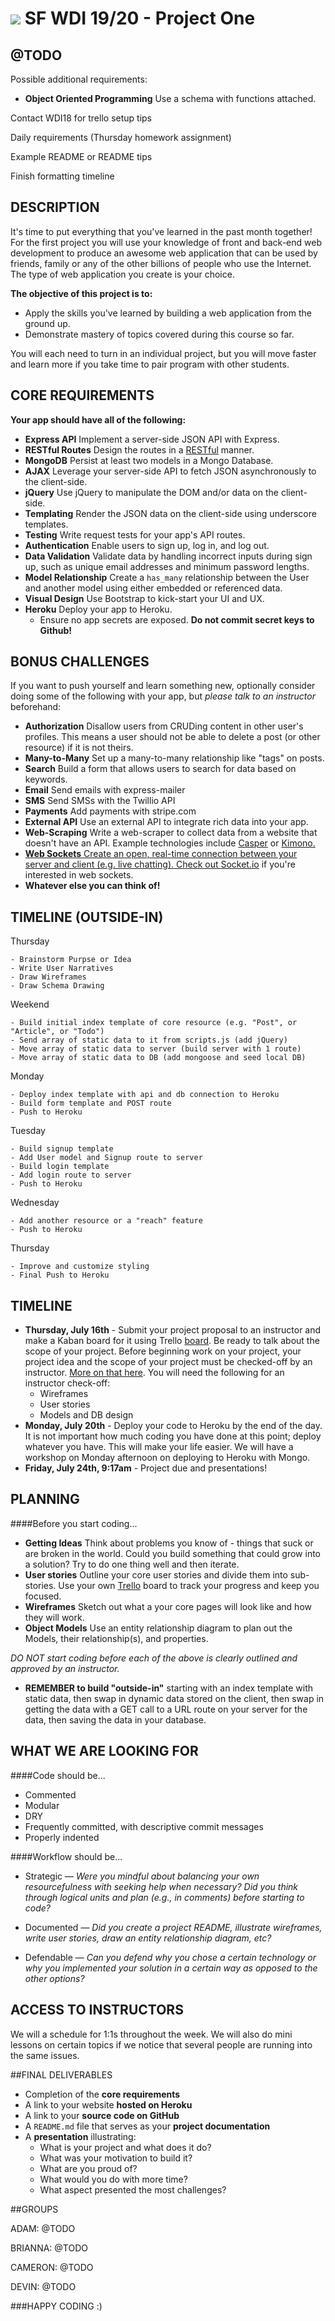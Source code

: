 # ![](https://ga-dash.s3.amazonaws.com/production/assets/logo-9f88ae6c9c3871690e33280fcf557f33.png) SF WDI 19/20 - Project One

## @TODO

Possible additional requirements:
* **Object Oriented Programming** Use a schema with functions attached.

Contact WDI18 for trello setup tips

Daily requirements (Thursday homework assignment)

Example README or README tips

Finish formatting timeline


## DESCRIPTION

It's time to put everything that you've learned in the past month together! For the first project you will use your knowledge of front and back-end web development to produce an awesome web application that can be used by friends, family or any of the other billions of people who use the Internet. The type of web application you create is your choice.

**The objective of this project is to:**

* Apply the skills you've learned by building a web application from the ground up.
* Demonstrate mastery of topics covered during this course so far.

You will each need to turn in an individual project, but you will move faster and learn more if you take time to pair program with other students.

## CORE REQUIREMENTS

**Your app should have all of the following:**

* **Express API** Implement a server-side JSON API with Express.
* **RESTful Routes** Design the routes in a <a href="http://restfulrouting.com/mappings/resources" target="_blank">RESTful</a> manner.
* **MongoDB** Persist at least two models in a Mongo Database.
* **AJAX** Leverage your server-side API to fetch JSON asynchronously to the client-side.
* **jQuery** Use jQuery to manipulate the DOM and/or data on the client-side.
* **Templating** Render the JSON data on the client-side using underscore templates.
* **Testing** Write request tests for your app's API routes.
* **Authentication** Enable users to sign up, log in, and log out.
* **Data Validation** Validate data by handling incorrect inputs during sign up, such as unique email addresses and minimum password lengths.
* **Model Relationship** Create a `has_many` relationship between the User and another model using either embedded or referenced data.
* **Visual Design** Use Bootstrap to kick-start your UI and UX.
* **Heroku** Deploy your app to Heroku.
	* Ensure no app secrets are exposed. __Do not commit secret keys to Github!__


## BONUS CHALLENGES

If you want to push yourself and learn something new, optionally consider doing some of the following with your app, but *please talk to an instructor* beforehand:

* **Authorization** Disallow users from CRUDing content in other user's profiles. This means a user should not be able to delete a post (or other resource) if it is not theirs.
* **Many-to-Many** Set up a many-to-many relationship like "tags" on posts.
* **Search** Build a form that allows users to search for data based on keywords.
* **Email** Send emails with express-mailer
* **SMS** Send SMSs with the Twillio API
* **Payments** Add payments with stripe.com
* **External API** Use an external API to integrate rich data into your app.
* **Web-Scraping** Write a web-scraper to collect data from a website that doesn't have an API. Example technologies include <a href="http://casperjs.org" target="_blank">Casper</a> or <a href="https://www.kimonolabs.com" target="_blank">Kimono.
* **Web Sockets** Create an open, real-time connection between your server and client (e.g. live chatting). Check out <a href="http://socket.io/" target="_blank">Socket.io</a> if you're interested in web sockets.
* **Whatever else you can think of!**

## TIMELINE (OUTSIDE-IN)

Thursday

	- Brainstorm Purpse or Idea
	- Write User Narratives
	- Draw Wireframes
	- Draw Schema Drawing

Weekend

	- Build initial index template of core resource (e.g. "Post", or "Article", or "Todo")
	- Send array of static data to it from scripts.js (add jQuery)
	- Move array of static data to server (build server with 1 route)
	- Move array of static data to DB (add mongoose and seed local DB)

Monday

	- Deploy index template with api and db connection to Heroku
	- Build form template and POST route
	- Push to Heroku

Tuesday

	- Build signup template
	- Add User model and Signup route to server
	- Build login template
	- Add login route to server
	- Push to Heroku

Wednesday

	- Add another resource or a "reach" feature
	- Push to Heroku

Thursday

	- Improve and customize styling
	- Final Push to Heroku

## TIMELINE

* **Thursday, July 16th** - Submit your project proposal to an instructor and make a Kaban board for it using Trello [board](https://trello.com/b/dl7VicOR/sfwdi18-project1). Be ready to talk about the scope of your project. Before beginning work on your project, your project idea and the scope of your project must be checked-off by an instructor. [More on that here](@TODO). You will need the following for an instructor check-off:
    * Wireframes
    * User stories
    * Models and DB design
* **Monday, July 20th** - Deploy your code to Heroku by the end of the day. It is not important how much coding you have done at this point; deploy whatever you have.  This will make your life easier. We will have a workshop on Monday afternoon on deploying to Heroku with Mongo.
* **Friday, July 24th, 9:17am** - Project due and presentations!

## PLANNING

####Before you start coding...

* **Getting Ideas** Think about problems you know of - things that suck or are broken in the world. Could you build something that could grow into a solution? Try to do one thing well and then iterate.
* **User stories** Outline your core user stories and divide them into sub-stories. Use your own [Trello](https://trello.com/) board to track your progress and keep you focused.
* **Wireframes** Sketch out what a your core pages will look like and how they will work.
* **Object Models** Use an entity relationship diagram to plan out the Models, their relationship(s), and properties.

*DO NOT start coding before each of the above is clearly outlined and approved by an instructor.*

* **REMEMBER to build "outside-in"**
 starting with an index template with static data, then swap in dynamic data stored on the client, then swap in getting the data with a GET call to a URL route on your server for the data, then saving the data in your database.

## WHAT WE ARE LOOKING FOR
####Code should be...

* Commented
* Modular
* DRY
* Frequently committed, with descriptive commit messages
* Properly indented

####Workflow should be...

* Strategic —
*Were you mindful about balancing your own resourcefulness with seeking help when necessary?*
*Did you think through logical units and plan (e.g., in comments) before starting to code?*

* Documented —
*Did you create a project README, illustrate wireframes, write user stories, draw an entity relationship diagram, etc?*

* Defendable —
*Can you defend why you chose a certain technology or why you implemented your solution in a certain way as opposed to the other options?*

## ACCESS TO INSTRUCTORS
We will a schedule for 1:1s throughout the week. We will also do mini lessons on certain topics if we notice that several people are running into the same issues.

##FINAL DELIVERABLES

* Completion of the **core requirements**
* A link to your website **hosted on Heroku**
* A link to your **source code on GitHub**
* A `README.md` file that serves as your **project documentation**
* A **presentation** illustrating:
	* What is your project and what does it do?
	* What was your motivation to build it?
	* What are you proud of?
	* What would you do with more time?
	* What aspect presented the most challenges?

##GROUPS

ADAM:
@TODO


BRIANNA:
@TODO

CAMERON:
@TODO


DEVIN:
@TODO

###HAPPY CODING :)

